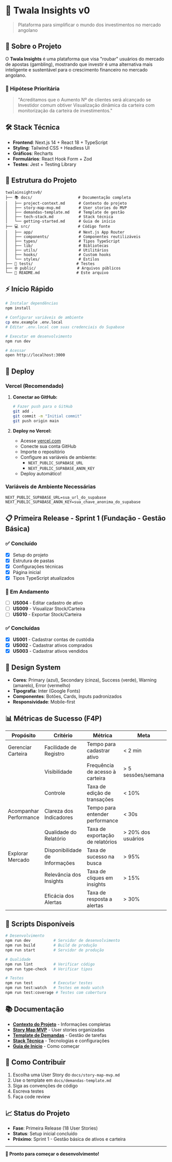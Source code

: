# 🚀 Twala Insights v0

> Plataforma para simplificar o mundo dos investimentos no mercado angolano

## 🎯 Sobre o Projeto

O **Twala Insights** é uma plataforma que visa "roubar" usuários do mercado de apostas (gambling), mostrando que investir é uma alternativa mais inteligente e sustentável para o crescimento financeiro no mercado angolano.

### 🎯 Hipótese Prioritária
> "Acreditamos que o Aumento Nº de clientes será alcançado se Investidor comum obtiver Visualização dinâmica da carteira com monitorização da carteira de investimentos."

## 🛠️ Stack Técnica

- **Frontend**: Next.js 14 + React 18 + TypeScript
- **Styling**: Tailwind CSS + Headless UI
- **Gráficos**: Recharts
- **Formulários**: React Hook Form + Zod
- **Testes**: Jest + Testing Library

## 📁 Estrutura do Projeto

```
twalainsightsv0/
├── 📚 docs/                    # Documentação completa
│   ├── project-context.md      # Contexto do projeto
│   ├── story-map-mvp.md        # User stories do MVP
│   ├── demandas-template.md    # Template de gestão
│   ├── tech-stack.md           # Stack técnica
│   └── getting-started.md      # Guia de início
├── 💻 src/                     # Código fonte
│   ├── app/                    # Next.js App Router
│   ├── components/             # Componentes reutilizáveis
│   ├── types/                  # Tipos TypeScript
│   ├── lib/                    # Bibliotecas
│   ├── utils/                  # Utilitários
│   ├── hooks/                  # Custom hooks
│   └── styles/                 # Estilos
├── 🧪 tests/                   # Testes
├── 🌐 public/                  # Arquivos públicos
└── 📖 README.md                # Este arquivo
```

## ⚡ Início Rápido

```bash
# Instalar dependências
npm install

# Configurar variáveis de ambiente
cp env.example .env.local
# Editar .env.local com suas credenciais do Supabase

# Executar em desenvolvimento
npm run dev

# Acessar
open http://localhost:3000
```

## 🚀 Deploy

### Vercel (Recomendado)

1. **Conectar ao GitHub:**
   ```bash
   # Fazer push para o GitHub
   git add .
   git commit -m "Initial commit"
   git push origin main
   ```

2. **Deploy no Vercel:**
   - Acesse [vercel.com](https://vercel.com)
   - Conecte sua conta GitHub
   - Importe o repositório
   - Configure as variáveis de ambiente:
     - `NEXT_PUBLIC_SUPABASE_URL`
     - `NEXT_PUBLIC_SUPABASE_ANON_KEY`
   - Deploy automático!

### Variáveis de Ambiente Necessárias

```env
NEXT_PUBLIC_SUPABASE_URL=sua_url_do_supabase
NEXT_PUBLIC_SUPABASE_ANON_KEY=sua_chave_anonima_do_supabase
```

## 📋 Primeira Release - Sprint 1 (Fundação - Gestão Básica)

### ✅ Concluído
- [x] Setup do projeto
- [x] Estrutura de pastas
- [x] Configurações técnicas
- [x] Página inicial
- [x] Tipos TypeScript atualizados

### 🔄 Em Andamento
- [ ] **US004** - Editar cadastro de ativo
- [ ] **US009** - Visualizar Stock/Carteira
- [ ] **US010** - Exportar Stock/Carteira

### ✅ Concluídas
- [x] **US001** - Cadastrar contas de custódia
- [x] **US002** - Cadastrar ativos comprados
- [x] **US003** - Cadastrar ativos vendidos

## 🎨 Design System

- **Cores**: Primary (azul), Secondary (cinza), Success (verde), Warning (amarelo), Error (vermelho)
- **Tipografia**: Inter (Google Fonts)
- **Componentes**: Botões, Cards, Inputs padronizados
- **Responsividade**: Mobile-first

## 📊 Métricas de Sucesso (F4P)

| Propósito | Critério | Métrica | Meta |
|-----------|----------|---------|------|
| Gerenciar Carteira | Facilidade de Registro | Tempo para cadastrar ativo | < 2 min |
| | Visibilidade | Frequência de acesso à carteira | > 5 sessões/semana |
| | Controle | Taxa de edição de transações | < 10% |
| Acompanhar Performance | Clareza dos Indicadores | Tempo para entender performance | < 30s |
| | Qualidade do Relatório | Taxa de exportação de relatórios | > 20% dos usuários |
| Explorar Mercado | Disponibilidade de Informações | Taxa de sucesso na busca | > 95% |
| | Relevância dos Insights | Taxa de cliques em insights | > 15% |
| | Eficácia dos Alertas | Taxa de resposta a alertas | > 30% |

## 🚀 Scripts Disponíveis

```bash
# Desenvolvimento
npm run dev          # Servidor de desenvolvimento
npm run build        # Build de produção
npm run start        # Servidor de produção

# Qualidade
npm run lint         # Verificar código
npm run type-check   # Verificar tipos

# Testes
npm run test         # Executar testes
npm run test:watch   # Testes em modo watch
npm run test:coverage # Testes com cobertura
```

## 📚 Documentação

- **[Contexto do Projeto](docs/project-context.md)** - Informações completas
- **[Story Map MVP](docs/story-map-mvp.md)** - User stories organizadas
- **[Template de Demandas](docs/demandas-template.md)** - Gestão de tarefas
- **[Stack Técnica](docs/tech-stack.md)** - Tecnologias e configurações
- **[Guia de Início](docs/getting-started.md)** - Como começar

## 🤝 Como Contribuir

1. Escolha uma User Story do `docs/story-map-mvp.md`
2. Use o template em `docs/demandas-template.md`
3. Siga as convenções de código
4. Escreva testes
5. Faça code review

## 📈 Status do Projeto

- **Fase**: Primeira Release (18 User Stories)
- **Status**: Setup inicial concluído
- **Próximo**: Sprint 1 - Gestão básica de ativos e carteira

---

**🎉 Pronto para começar o desenvolvimento!** 